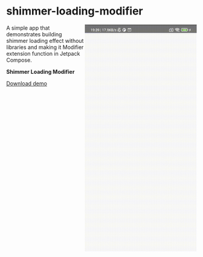 # shimmer-loading-modifier

<img align="right" width="296" height="600"  src="https://github.com/raheemadamboev/shimmer-loading-modifier/blob/master/banner.gif" />

A simple app that demonstrates building shimmer loading effect without libraries and making it Modifier extension function in Jetpack Compose.

**Shimmer Loading Modifier**

<a href="https://github.com/raheemadamboev/shimmer-loading-modifier/blob/master/app-debug.apk">Download demo</a>
